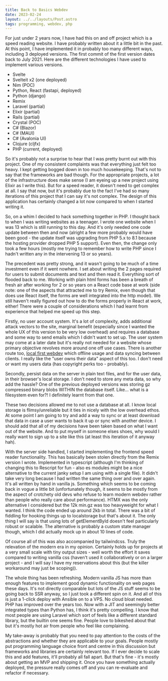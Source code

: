 ```yaml
---
title: Back to Basics Webdev
date: 2023-02-24
layout: ../../layouts/Post.astro
tags: programming, webdev, php
---
```


For just under 2 years now, I have had this on and off project which is a speed reading website. I have probably written about it a little bit in the past. At this point, I have implemented it in probably too many different ways, including 3 deployed versions. The first commit of the first version dates back to July 2021. Here are the different technologies I have used to implement various versions.

- Svelte
- Svelteit x2 (one deployed)
- Nim (POC)
- Python, React (fastapi, deployed)
- Python (django)
- Remix
- Laravel (partial)
- Elixir (partial)
- Rails (partial)
- Crystal (POC)
- C# (Blazor)
- C# (MAUI)
- C# (Avalonia UI)
- Clojure (cljfx)
- PHP (current, deployed)

So it's probably not a surprise to hear that I was pretty burnt out with this project. One of my consistent complaints was that everything just felt too heavy. I kept getting bogged down in too much housekeeping. That's not to say that the frameworks are bad though. For the appropriate projects, a lot of the infrastructure does make sense (I am eyeing up a new project using Elixir as I write this). But for a speed reader, it doesn't need to get complex at all. I say that now, but it's probably due to the fact I've had so many iterations of this project that I can say it's not complex. The design of this application has certainly changed a lot now compared to when I started writing it.

So, on a whim I decided to hack something together in PHP. I thought back to when I was writing websites as a teenager. I wrote one website when I was 13 which is still running to this day. And it's only needed one code update between then and now (alright a few more probably would have been good - the update itself was upgrading from PHP 5.x to 8.1 because the hosting provider dropped PHP 5 support). Even then, the change only took a few hours (mostly me trying to remember how to write PHP since I hadn't written any in the intervening 13 or so years).

The precedent was pretty strong, and it wasn't going to be much of a time investment even if it went nowhere. I set about writing the 2 pages required for users to submit documents and text and then read it. Everything sort of flooded back to me. Working with plain html forms has been a breath of fresh air after working for 2 or so years on a React code base at work (side note: one of the aspects that attracted me to try Remix, even though that does use React itself, the forms are well integrated into the http model). We still haven't really figured out how to do the forms properly in React at work, either! There were a couple of considerations which I had learnt from experience that helped me speed up this step.

Firstly, no user account system. It's a lot of complexity, adds additional attack vectors to the site, marginal benefit (especially since I wanted the whole UX of this version to be very low overhead) and requires a database and some way to send emails which I didn't want to set up. The user system may come at a later date but it's really not needed for a website whose primary objective revolves more around one off use cases. There is another route too, [local first webdev](https://localfirstweb.dev/) which offline usage and data syncing between clients. I really like the "user owns their data" aspect of this too. I don't need or want my users data (has copyright perks too - probably).

Secondly, persist data on the server in plain text files, and for the user data, in their browser's local storage. I don't need to store any meta data, so why add the hassle? One of the previous deployed versions was storing gz compressed binary blobs WITHIN the database itself. Like... what is a filesystem even for?! I definitely learnt from that one.

These two decisions allowed me to not use a database at all. I know local storage is flimsy/unreliable but it ties in nicely with the low overhead ethos. At some point I am going to try and add a way to sync or at least download that data in case a user wants to back it up or sync with another device. I should add that all of my decisions have been taken based on what I want out of the website. And to put myself in someone elses shoes, why would I really want to sign up to a site like this (at least this iteration of it anyway hah).

With the server side handled, I started implementing the frontend speed reader functionality. This has basically been stolen directly from the Remix version I wrote. Implemented in typescript (although I'm thinking of changing this to Rescript for fun - also es modules might be a nice alternative to the current janky setup I am using with a single file). It didn't take very long because I had written the same thing over and over again. It's all written by hand in vanilla js. Something which seems to be coming back in vogue a little bit (unfortunately though, it seems to be mostly from the aspect of crotchety old devs who refuse to learn modern webdev rather than people who really care about performance). HTMX was the only alternative I considered but the 12k min.gz was too heavyweight for what I wanted. I think the code ended up around 2kb in total. There was a bit of fiddling for hooking things up to localstorage but that's about it. The only thing I will say is that using lots of getElementById doesn't feel particularly robust or scalable. The alternative is probably a custom state manager though, which I did actually mock up in about 10 lines of code.

Of course all of this was also accompanied by tailwindcss. Truly the relevation of the modern era in my opinion. Certainly holds up for projects at a very small scale with tiny output sizes - well worth the effort it saves compared to writing vanilla css (haven't used it collaboratively or on a larger project - and I will say I have my reservations about this (but the killer workaround may just be scoping)).

The whole thing has been refreshing. Modern vanilla JS has more than enough features to implement good dynamic functionality on web pages these days. It's not directly comparable but lots of the JS stuff seems to be going back to SSR anyway, so I just took a different spin on it. And all of this is just a 1-click deploy with Ansible on to a VPS. No cloud bloat needed. PHP has improved over the years too. Now with a JIT and seemingly better integrated types than Python has, I think it's pretty compelling. I know that most people are using Laravel which sort of feels like a different standard library, but the builtin one seems fine. People love to bikeshed about that but it's mostly hot air from people who feel like complaining.

My take-away is probably that you need to pay attention to the costs of the abstractions and whether they are applicable to your goals. People mostly put programming language choice front and centre in this discussion but frameworks and libraries are certainly relevant too. If I ever decide to scale this and add features, it'll probably all fall apart. But that's fine - it's mostly about getting an MVP and shipping it. Once you have something actually deployed, the pressure really comes off and you can re-evaluate and refactor if necessary.